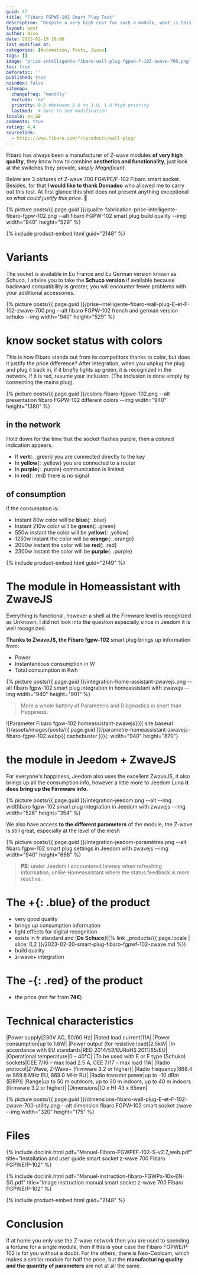 ```yaml
---
guid: 47
title: "Fibaro FGPWE-102 Smart Plug Test"
description: "Despite a very high cost for such a module, what is this z-wave 700 Fibaro FGPWE/P-102 smart socket really worth?"
layout: post
author: Nico
date: 2023-02-19 18:06
last_modified_at: 
categories: [Automation, Tests, Zwave]
tags: []
image: 'prise-intelligente-fibaro-wall-plug-fgpwe-f-102-zwave-700.png'
toc: true
beforetoc: ''
published: true
noindex: false
sitemap:
  changefreq: 'monthly'
  exclude: 'no'
  priority: 0.5 #between 0.0 to 1.0, 1.0 high priority
  lastmod:  # date to end modification
locale: en_GB
comments: true
rating: 4.4
sourcelink:
  - https://www.fibaro.com/fr/products/wall-plug/
---
```


Fibaro has always been a manufacturer of Z-wave modules **of very high quality**, they know how to combine **aesthetics and functionality**, just look at the switches they provide, *simply Magnificent*.

Below are 3 pictures of Z-wave 700 FGWPE/F-102 Fibaro smart socket. Besides, for that **I would like to thank Domadoo** who allowed me to carry out this test. At first glance this shot does not present anything exceptional *so what could justify this price.* 🤔

{% picture posts/{{ page.guid }}/qualite-fabrication-prise-intelligente-fibaro-fgpw-102.png --alt fibaro FGPW-102 smart plug build quality --img width="940" height="529" %}

{% include product-embed.html guid="2148" %}

# Variants

The socket is available in Eu France and Eu German version known as Schuco, I advise you to take the **Schuco version** if available because backward compatibility is greater, you will encounter fewer problems with your additional accessories.

{% picture posts/{{ page.guid }}/prise-intelligente-fibaro-wall-plug-E-et-F-102-zwave-700.png --alt fibaro FGPW-102 french and german version schuko --img width="940" height="529" %}

# know socket status with colors

This is how Fibaro stands out from its competitors thanks to color, but does it justify the price difference?
After integration, when you unplug the plug and plug it back in, if it briefly lights up green, it is recognized in the network, if it is red, resume your inclusion. (The inclusion is done simply by connecting the mains plug).

{% picture posts/{{ page.guid }}/colors-fibaro-fgpwe-102.png --alt presentation fibaro FGPW-102 different colors --img width="940" height="1380" %}

## in the network

Hold down for the time that the socket flashes purple, then a colored indication appears.

- If **vert**{: .green} you are connected directly to the key
- In **yellow**{: .yellow} you are connected to a router
- In **purple**{: .purple} communication is limited
- In **red**{: .red} there is no signal

## of consumption

if the consumption is:

- Instant 80w color will be **blue**{: .blue}
- Instant 210w color will be **green**{: .green}
- 550w instant the color will be **yellow**{: .yellow}
- 1250w instant the color will be **orange**{: .orange}
- 2000w instant the color will be **red**{: .red}
- 2300w instant the color will be **purple**{: .purple}

{% include product-embed.html guid="2149" %}

# The module in Homeassistant with ZwaveJS

Everything is functional, however a shell at the Firmware level is recognized as Unknown, I did not look into the question especially since in Jeedom it is well recognized.

**Thanks to ZwaveJS, the Fibaro fgpw-102** smart plug brings up information from:

- Power
- Instantaneous consumption in W
- Total consumption in Kwh

{% picture posts/{{ page.guid }}/integration-home-assistant-zwavejs.png --alt fibaro fgpw-102 smart plug integration in homeassistant with zwavejs --img width="940" height="901" %}

> More a whole battery of Parameters and Diagnostics in short than Happiness.

![Parameter Fibaro fgpw-102 homeassistant-zwavejs]({{ site.baseurl }}/assets/images/posts/{{ page.guid }}/parametre-homeassistant-zwavejs-fibaro-fgpw-102.webp{{ cachebuster }}){: width="940" height="870"}

# the module in Jeedom + ZwaveJS

For everyone's happiness, Jeedom also uses the excellent ZwaveJS, it also brings up all the consumption info, however a little more to Jeedom Luna **it does bring up the Firmware info.**

{% picture posts/{{ page.guid }}/integration-jeedom.png --alt  --img widtfibaro fgpw-102 smart plug integration in Jeedom with zwavejs --img width="526" height="354" %}

We also have access **to the different parameters** of the module, the Z-wave is still great, especially at the level of the mesh

{% picture posts/{{ page.guid }}/integration-jeedom-paramètres.png --alt fibaro fgpw-102 smart plug settings in Jeedom with zwavejs --img width="940" height="668" %}

> **PS:** under Jeedom I encountered latency when refreshing information, unlike Homeassistant where the status feedback is more reactive.

# The **+**{: .blue} of the product

- very good quality
- brings up consumption information
- light effects for digital recognition
- exists in fr standard and [**De Schuco**]({% link _products/{{ page.locale | slice: 0,2 }}/2023-02-20-smart-plug-fibaro-fgpwf-102-zwave.md %})
- build quality
- z-wave+ integration

# The **-**{: .red} of the product

- the price (not far from **74€**)

# Technical characteristics

|Power supply|230V AC, 50/60 Hz|
|Rated load current|11A|
|Power consumption|up to 1.6W|
|Power output (for resistive load)|2.5kW|
|In accordance with EU standards|RED 2014/53/EURoHS 2011/65/EU|
|Operational temperature|0 – 40°C|
|To be used with E or F type (Schuko) sockets|CEE 7/16 – max load 2.5 A, CEE 7/17 – max load 11A|
|Radio protocol|Z-Wave, Z-Wave+ (firmware 3.2 or higher)|
|Radio frequency|868.4 or 869.8 MHz EU, 869.0 MHz RU|
|Radio transmit power|up to -10 dBm (EIRP)|
|Range|up to 50 m outdoors, up to 30 m indoors, up to 40 m indoors (firmware 3.2 or higher)|
|Dimensions|(D x H) 43 x 65mm|

{% picture posts/{{ page.guid }}/dimensions-fibaro-wall-plug-E-et-F-102-zwave-700-utility.png --alt dimension fibaro FGPW-102 smart socket zwave --img width="320" height="175" %}

# Files

{% include doclink.html pdf="Manuel-Fibaro-FGWPEF-102-S-v2.7_web.pdf" title="Installation and user guide smart socket z-wave 700 Fibaro FGPWE/P-102" %}

{% include doclink.html pdf="Manuel-instruction-fibaro-FGWPx-10x-EN-SG.pdf" title="Image instruction manual smart socket z-wave 700 Fibaro FGPWE/P-102" %}

{% include product-embed.html guid="2148" %}

# Conclusion

If at home you only use the Z-wave network then you are used to spending a fortune for a single module, then if this is your case the Fibaro FGPWE/P-102 is for you without a doubt. For the others, there is Neo-Coolcam, which makes a similar module for half the price, but the **manufacturing quality and the quantity of parameters** are not at all the same.
